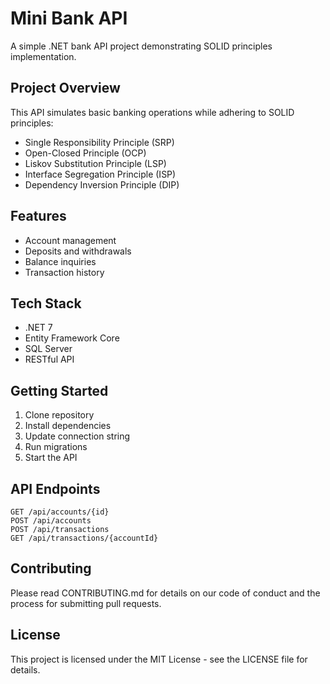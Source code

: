 # Mini Bank API

A simple .NET bank API project demonstrating SOLID principles implementation.

## Project Overview

This API simulates basic banking operations while adhering to SOLID principles:
- Single Responsibility Principle (SRP)
- Open-Closed Principle (OCP)
- Liskov Substitution Principle (LSP)
- Interface Segregation Principle (ISP)
- Dependency Inversion Principle (DIP)

## Features

- Account management
- Deposits and withdrawals
- Balance inquiries
- Transaction history

## Tech Stack

- .NET 7
- Entity Framework Core
- SQL Server
- RESTful API

## Getting Started

1. Clone repository
2. Install dependencies
3. Update connection string
4. Run migrations
5. Start the API

## API Endpoints

```
GET /api/accounts/{id}
POST /api/accounts
POST /api/transactions
GET /api/transactions/{accountId}
```

## Contributing

Please read CONTRIBUTING.md for details on our code of conduct and the process for submitting pull requests.

## License

This project is licensed under the MIT License - see the LICENSE file for details.